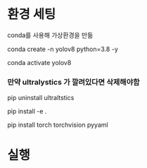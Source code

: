 # 환경 세팅

conda를 사용해 가상환경을 만듦

conda create -n yolov8 python=3.8 -y

conda activate yolov8


### 만약 ultralystics 가 깔려있다면 삭제해야함

pip uninstall ultraltstics


pip install -e .

pip install torch torchvision pyyaml

# 실행 

